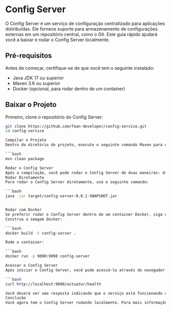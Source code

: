 # Config Server

O Config Server é um serviço de configuração centralizado para aplicações distribuídas. Ele fornece suporte para armazenamento de configurações externas em um repositório central, como o Git. Este guia rápido ajudará você a baixar e rodar o Config Server localmente.

## Pré-requisitos

Antes de começar, certifique-se de que você tem o seguinte instalado:

- Java JDK 17 ou superior
- Maven 3.6 ou superior
- Docker (opcional, para rodar dentro de um container)

## Baixar o Projeto

Primeiro, clone o repositório do Config Server:

```bash
git clone https://github.com/fean-developer/config-service.git
cd config-service

Compilar o Projeto
Dentro do diretório do projeto, execute o seguinte comando Maven para compilar o projeto e criar o arquivo JAR:

```bash
mvn clean package

Rodar o Config Server
Após a compilação, você pode rodar o Config Server de duas maneiras: diretamente via linha de comando ou usando Docker.
Rodar Diretamente
Para rodar o Config Server diretamente, use o seguinte comando:

```bash
java -jar target/config-server-0.0.1-SNAPSHOT.jar


Rodar com Docker
Se preferir rodar o Config Server dentro de um container Docker, siga estes passos:
Construa a imagem Docker:

```bash
docker build -t config-server .

Rode o container:

```bash
docker run -p 9090:9090 config-server

Acessar o Config Server
Após iniciar o Config Server, você pode acessá-lo através do navegador ou usando um cliente HTTP para verificar se está rodando corretamente:

```bash
curl http://localhost:9090/actuator/health

Você deverá ver uma resposta indicando que o serviço está funcionando corretamente.
Conclusão
Você agora tem o Config Server rodando localmente. Para mais informações sobre como configurar e usar o Config Server, consulte a documentação oficial do Spring Cloud Config.
